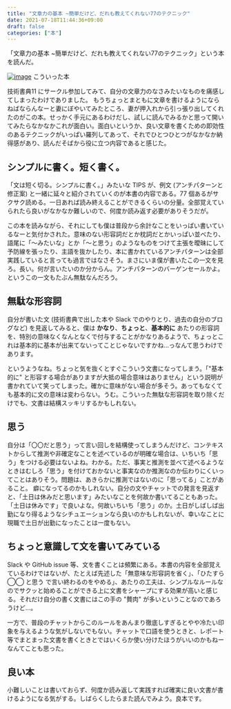 ```yaml
---
title: "文章力の基本 ~簡単だけど、だれも教えてくれない77のテクニック"
date: 2021-07-18T11:44:36+09:00
draft: false
categories: ["本"]
---
```

           
「文章力の基本 ~簡単だけど、だれも教えてくれない77のテクニック」という本を読んだ。

<!--more-->

[![image](https://user-images.githubusercontent.com/6533008/128029621-db397a6b-2cf2-4fd6-920d-b668addb57be.png)](https://www.amazon.co.jp/%E6%96%87%E7%AB%A0%E5%8A%9B%E3%81%AE%E5%9F%BA%E6%9C%AC-%E7%B0%A1%E5%8D%98%E3%81%A0%E3%81%91%E3%81%A9%E3%80%81%E3%81%A0%E3%82%8C%E3%82%82%E6%95%99%E3%81%88%E3%81%A6%E3%81%8F%E3%82%8C%E3%81%AA%E3%81%8477%E3%81%AE%E3%83%86%E3%82%AF%E3%83%8B%E3%83%83%E3%82%AF-%E9%98%BF%E9%83%A8%E7%B4%98%E4%B9%85-ebook/dp/B08Y8QKDJG)
こういった本

技術書典11 にサークル参加してみて、自分の文章力のなさみたいなものを痛感してしまったわけでありました。
もうちょっとまともに文章を書けるようにならねばならんなーと妻にぼやいてみたところ、妻が押入れから引っ張り出してくれたのがこの本。せっかく手元にあるわけだし、試しに読んでみるかと思って開いてみたらなかなかこれが面白い。面白いというか、良い文章を書くための即効性のあるテクニックがいっぱい羅列してあって、それでひとつひとつがなかなか納得感があり、読んだそばから役に立つ内容であると感じた。

## シンプルに書く。短く書く。

「文は短く切る。シンプルに書く。」みたいな TIPS が、例文 (アンチパターンと修正案) と一緒に延々と紹介されていくのが本書の内容である。77 個あるがサクサク読める。一日あれば読み終えることができるくらいの分量。全部覚えていられたら良いがなかなか難しいので、何度か読み返す必要がありそうだが。

この本を読みながら、それにしても僕は普段から余計なことをいっぱい書いているなーと気付かされた。意味のない形容詞だとか枕詞だとかいっぱい並べたり、語尾に「〜みたいな」とか「〜と思う」のようなものをつけて主張を曖昧にして予防線を張ったり、主語を抜かしたり、本に書かれているアンチパターンは全部実践していると言っても過言ではなさそう。まさにいま僕が書いたこの一文を見ろ。長い。何が言いたいのか分からん。アンチパターンのバーゲンセールかよ。というこの一文もたぶん無駄なんだろう。

## 無駄な形容詞

自分が書いた文 (技術書典で出した本や Slack でのやりとり、過去の自分のブログなど) を見返してみると、僕は **かなり**、**ちょっと**、**基本的に** あたりの形容詞を、特別の意味なくなんとなくで付与することがかなりあるようで、ちょっとこれは基本的に基本が出来てないってことじゃないですかね…っなんて思うわけであります。

というようなね。ちょっと気を抜くとすぐこういう文書になってしまう。「"基本的に" と形容する場合がありますが大抵の場合意味はありません」という説明が書かれていて笑ってしまった。確かに意味がない場合が多そう。あってもなくても基本的に文の意味は変わらない。うむ。こういった無駄な形容詞を取り除くだけでも、文書は結構スッキリするかもしれない。

## 思う

自分は「〇〇だと思う」って言い回しを結構使ってしまうんだけど、コンテキストからして推測や非確定なことを述べているのが明確な場合は、いちいち「思う」をつける必要はないよね。わかる。ただ、事実と推測を並べて述べるようなときはむしろ「思う」を付けておかないと事実なのか推測なのか伝わりにくいってことはありそう。問題は、あきらかに推測ではないのに「思ってる」ことがあること。
癖になってるのかもしれない。自分の文やチャットでの発言を見返すと、「土日は休みだと思います」みたいなことを何故か書いてることもあった。「土日は休みです」で良いよな。何故いちいち「思う」のか。土日がしばしば出勤になり得るようなシチュエーションなら良いのかもしれないが、幸いなことに現職で土日が出勤になったことは一度もない。

## ちょっと意識して文を書いてみている

Slack や GitHub issue 等、文を書くことは頻繁にある。本書の内容を全部覚えているわけではないが、たとえば先述した「無意味な形容詞を省く」、「ひたすら ◯◯ と思う で言い終わるのをやめる」、あたりの工夫は、シンプルなルールなのでサクッと始めることができる上に文書をシャープにする効果が高いと感じる。それだけ自分の書く文書にはこの手の "贅肉" が多いということなのであろうけど…。

一方で、普段のチャットからこのルールをあんまり徹底しすぎるとやや冷たい印象を与えるような気がしないでもない。チャットで口語を使うときと、レポート等でまとまった文書を書くときとではいくらか使い分けたほうがいいのかもねーなんてことも思った。

## 良い本

小難しいことは書いておらず、何度か読み返して実践すれば確実に良い文書が書けるようになる気がする。しばらくしたらまた読んでみよう。良本です。

